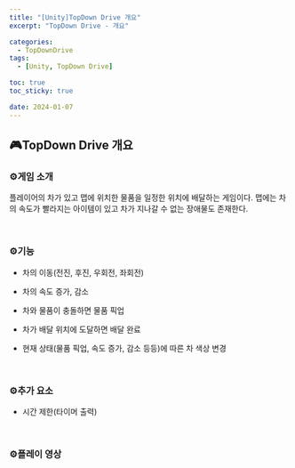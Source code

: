 ```yaml
---
title: "[Unity]TopDown Drive 개요"
excerpt: "TopDown Drive - 개요"

categories:
  - TopDownDrive
tags:
  - [Unity, TopDown Drive]

toc: true
toc_sticky: true

date: 2024-01-07
---
```


## 🎮TopDown Drive 개요
### ⚙️게임 소개
플레이어의 차가 있고 맵에 위치한 물품을 일정한 위치에 배달하는 게임이다. 맵에는 차의 속도가 빨라지는 아이템이 있고 차가 지나갈 수 없는 장애물도 존재한다.

<br>

### ⚙️기능
* 차의 이동(전진, 후진, 우회전, 좌회전)

* 차의 속도 증가, 감소

* 차와 물품이 충돌하면 물품 픽업

* 차가 배달 위치에 도달하면 배달 완료

* 현재 상태(물품 픽업, 속도 증가, 감소 등등)에 따른 차 색상 변경

<br>

### ⚙️추가 요소

* 시간 제한(타이머 출력)

<br>

### ⚙️플레이 영상


<br><br>